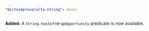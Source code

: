 ```yaml
---
"@siteimprove/alfa-string": minor
---
```


**Added:** A `String.hasSoftWrapOpportunity` predicate is now available.
